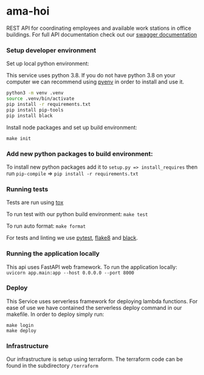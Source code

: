 # ama-hoi
REST API for coordinating employees and available work stations in office buildings.
For full API documentation check out our [swagger documentation](https://y7415815dh.execute-api.eu-west-1.amazonaws.com/prod/api/openapi)


### Setup developer environment

Set up local python environment:

This service uses python 3.8. If you do not have python 3.8 on your computer we can recommend using [pyenv](https://github.com/pyenv/pyenv) in order to install and use it.
```bash
python3 -m venv .venv
source .venv/bin/activate
pip install -r requirements.txt
pip install pip-tools
pip install black
```

Install node packages and set up build environment:
```
make init
```

### Add new python packages to build environment:

To install new python packages add it to `setup.py => install_requires` then run `pip-compile` => `pip install -r requirements.txt`

### Running tests

Tests are run using [tox](https://pypi.org/project/tox/)

To run test with our python build environment: `make test`

To run auto format: `make format` 

For tests and linting we use [pytest](https://pypi.org/project/pytest/),
[flake8](https://pypi.org/project/flake8/) and
[black](https://pypi.org/project/black/).


### Running the application locally

This api uses FastAPI web framework. To run the application locally: `uvicorn app.main:app --host 0.0.0.0 --port 8000`


### Deploy

This Service uses serverless framework for deploying lambda functions. For ease of use we have contained the serverless deploy command in
our makefile. In order to deploy simply run:
```
make login
make deploy
```

### Infrastructure

Our infrastructure is setup using terraform. The terraform code can be found in the subdirectory `/terraform`
